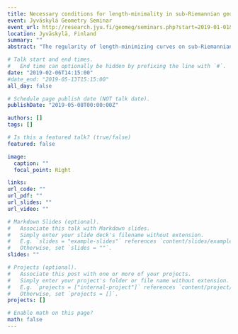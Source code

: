 ```yaml
---
title: Necessary conditions for length-minimality in sub-Riemannian geometry
event: Jyväskylä Geometry Seminar
event_url: http://research.jyu.fi/geomeg/seminars.php?start=2019-01-01&fin=2019-12-31
location: Jyväskylä, Finland
summary: ""
abstract: "The regularity of length-minimizing curves on sub-Riemannian manifolds is a mystery. In this talk, I will discuss the metric blowup approach to the problem. The key ingredients are the iterative study of tangent cones of geodesics, and the cut-and-correct method to constructing competitors to potential length-minimizers. This talk is based on joint work with Enrico Le Donne."

# Talk start and end times.
#   End time can optionally be hidden by prefixing the line with `#`.
date: "2019-02-06T14:15:00"
#date_end: "2019-05-13T15:15:00"
all_day: false

# Schedule page publish date (NOT talk date).
publishDate: "2019-05-08T00:00:00Z"

authors: []
tags: []

# Is this a featured talk? (true/false)
featured: false

image:
  caption: ""
  focal_point: Right

links:
url_code: ""
url_pdf: ""
url_slides: ""
url_video: ""

# Markdown Slides (optional).
#   Associate this talk with Markdown slides.
#   Simply enter your slide deck's filename without extension.
#   E.g. `slides = "example-slides"` references `content/slides/example-slides.md`.
#   Otherwise, set `slides = ""`.
slides: ""

# Projects (optional).
#   Associate this post with one or more of your projects.
#   Simply enter your project's folder or file name without extension.
#   E.g. `projects = ["internal-project"]` references `content/project/deep-learning/index.md`.
#   Otherwise, set `projects = []`.
projects: []

# Enable math on this page?
math: false
---
```

